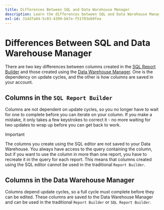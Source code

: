 ```yaml
---
title: Differences Between SQL and Data Warehouse Manager
description: Learn the differences between SQL and Data Warehouse Manager.
exl-id: 31dd7a04-5c03-4399-b67e-f51703eb9fea
---
```

# Differences Between SQL and Data Warehouse Manager

There are two key differences between columns created in the [SQL Report Builder](../dev-reports/sql-rpt-bldr.md) and those created using the [Data Warehouse Manager](../data-warehouse-mgr/creating-calculated-columns.md). One is the dependency on update cycles, and the other is how columns are saved in your account.

## Columns in the `SQL Report Builder`

Columns are not dependent on update cycles, so you no longer have to wait for one to complete before you can iterate on your column. If you make a mistake, it only takes a few keystrokes to correct it - no more waiting for two updates to wrap up before you can get back to work.

>[!IMPORTANT]
>
>The columns you create using the SQL editor are not saved to your Data Warehouse. You always have access to the query containing the column, but if you want to use the column in more than one report, you have to recreate it in the query for each report. This means that columns created using the SQL editor cannot be used in the traditional `Report Builder`.

## Columns in the Data Warehouse Manager

Columns depend update cycles, so a full cycle must complete before they can be edited. These columns are saved to the Data Warehouse Manager and can be used in the traditional `Report Builder` or `SQL Report Builder`.
